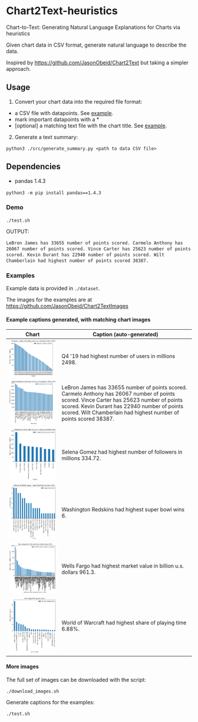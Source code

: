# Chart2Text-heuristics
Chart-to-Text: Generating Natural Language Explanations for Charts via heuristics

Given chart data in CSV format, generate natural language to describe the data.

Inspired by https://github.com/JasonObeid/Chart2Text but taking a simpler approach.

## Usage

1. Convert your chart data into the required file format:

- a CSV file with datapoints. See [example](./examples/dataset/data/1.csv).
- mark important datapoints with a *
- [optional] a matching text file with the chart title. See [example](./examples/dataset/titles/1.txt).

2. Generate a text summary:

```
python3 ./src/generate_summary.py <path to data CSV file>
```

## Dependencies

- pandas 1.4.3

`python3 -m pip install pandas==1.4.3`

### Demo

```
./test.sh
```

OUTPUT:

```
LeBron James has 33655 number of points scored. Carmelo Anthony has 26067 number of points scored. Vince Carter has 25623 number of points scored. Kevin Durant has 22940 number of points scored. Wilt Chamberlain had highest number of points scored 38387.
```

### Examples

Example data is provided in `./dataset`.

The images for the examples are at https://github.com/JasonObeid/Chart2TextImages

#### Example captions generated, with matching chart images

| Chart | Caption (auto-generated) |
|---|---|
| ![0.png](./examples/images/0.png) | Q4 '19 had highest number of users in millions 2498. |
| ![1.png](./examples/images/1.png) | LeBron James has 33655 number of points scored. Carmelo Anthony has 26067 number of points scored. Vince Carter has 25623 number of points scored. Kevin Durant has 22940 number of points scored. Wilt Chamberlain had highest number of points scored 38387. |
| ![2.png](./examples/images/2.png) | Selena Gomez had highest number of followers in millions 334.72. |
| ![3.png](./examples/images/3.png) | Washington Redskins had highest super bowl wins 6. |
| ![4.png](./examples/images/4.png) | Wells Fargo had highest market value in billion u.s. dollars 961.3. |
| ![5.png](./examples/images/5.png) | World of Warcraft had highest share of playing time 6.88%. |

#### More images
The full set of images can be downloaded with the script:

```
./download_images.sh
```

Generate captions for the examples:

```
./test.sh
```